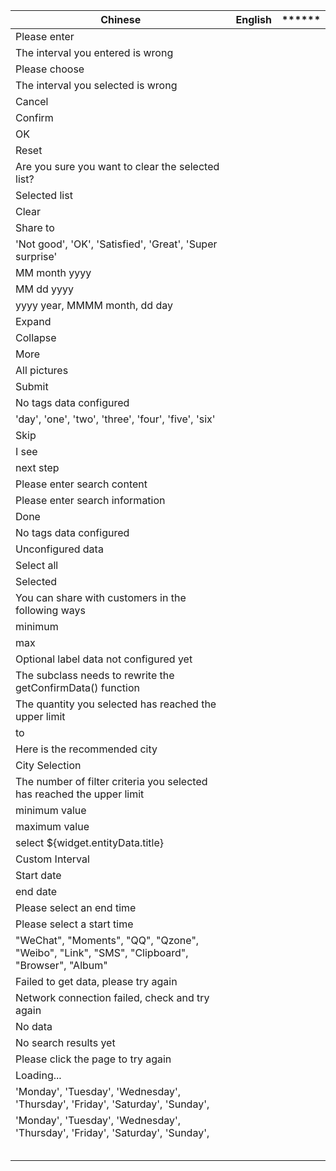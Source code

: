 | **Chinese**| **English**| ******|
| -------------------------------------------------------------| --------| ------|
| Please enter | | |
| The interval you entered is wrong | | |
| Please choose | | |
| The interval you selected is wrong | | |
| Cancel | | |
| Confirm | | |
| OK | | |
| Reset | | |
| Are you sure you want to clear the selected list? | | |
| Selected list | | |
| Clear | | |
| Share to | | |
| 'Not good', 'OK', 'Satisfied', 'Great', 'Super surprise' | | |
| MM month yyyy | | |
| MM dd yyyy | | |
| yyyy year, MMMM month, dd day | | |
| Expand | | |
| Collapse | | |
| More | | |
| All pictures | | |
| Submit | | |
| No tags data configured | | |
| 'day', 'one', 'two', 'three', 'four', 'five', 'six' | | |
| Skip | | |
| I see | | |
| next step | | |
| Please enter search content | | |
| Please enter search information | | |
| Done | | |
| No tags data configured | | |
| Unconfigured data | | |
| Select all | | |
| Selected | | |
| You can share with customers in the following ways | | |
| minimum | | |
| max | | |
| Optional label data not configured yet | | |
| The subclass needs to rewrite the getConfirmData() function | | |
| The quantity you selected has reached the upper limit | | |
| to | | |
| Here is the recommended city | | |
| City Selection | | |
| The number of filter criteria you selected has reached the upper limit | | |
| minimum value | | |
| maximum value | | |
| select ${widget.entityData.title} | | |
| Custom Interval | | |
| Start date | | |
| end date | | |
| Please select an end time | | |
| Please select a start time | | |
| "WeChat", "Moments", "QQ", "Qzone", "Weibo", "Link", "SMS", "Clipboard", "Browser", "Album" | | |
| Failed to get data, please try again | | |
| Network connection failed, check and try again | | |
| No data | | |
| No search results yet | | |
| Please click the page to try again | | |
| Loading... | | |
| 'Monday', 'Tuesday', 'Wednesday', 'Thursday', 'Friday', 'Saturday', 'Sunday', | | |
| 'Monday', 'Tuesday', 'Wednesday', 'Thursday', 'Friday', 'Saturday', 'Sunday', | | |
| | | |
| | | |
| | | |
| | | |
|                                                              |          |        |